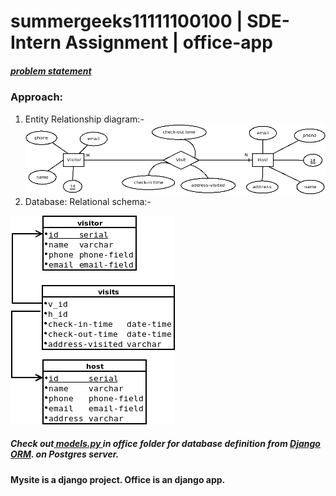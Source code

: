 # summergeeks11111100100 | SDE-Intern Assignment | office-app
##### [problem statement](https://summergeeks.in/static/assignments/summergeeks%202020%20-%20SDE%20Assignment.pdf?utm_campaign=SummerGeeks%202020&utm_source=hs_email&utm_medium=email&utm_content=79542605&_hsenc=p2ANqtz--viFrAMzY7DASDAZIKHA56SZgxYXWPDZp5IGeBI6r7kbP5hEI6zDuCxUo3yxMoXKDQAFRE13zqkiWTN5sUFXdBFAGHXQ&_hsmi=79542605 "problem statement")

### Approach:
1. Entity Relationship diagram:- 
[![ER diagram](https://raw.githubusercontent.com/OmPals/office-app/master/er.png "ER diagram")](https://raw.githubusercontent.com/OmPals/office-app/master/er.png "ER diagram")
2. Database: Relational schema:-

[![Relational Schema](https://raw.githubusercontent.com/OmPals/office-app/master/rel.png)](https://raw.githubusercontent.com/OmPals/office-app/master/rel.png)

##### Check out[ models.py ](https://github.com/OmPals/office-app/blob/master/office/models.py " models.py ")in office folder for database definition from [Django ORM](https://tutorial.djangogirls.org/en/django_orm/ "Django ORM"). on Postgres server.
#### Mysite is a django project. Office is an django app.